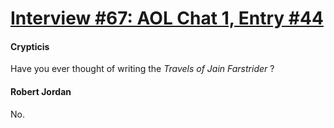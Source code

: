 # [Interview #67: AOL Chat 1, Entry #44](https://www.theoryland.com/intvmain.php?i=67#44)

#### Crypticis

Have you ever thought of writing the
*Travels of Jain Farstrider*
?

#### Robert Jordan

No.


